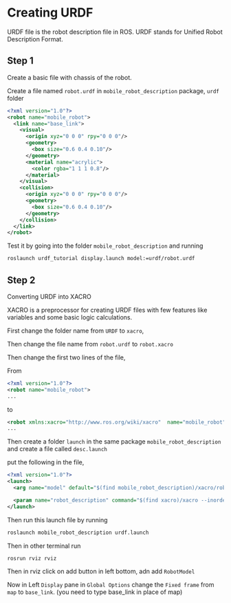 # Creating URDF
URDF file is the robot description file in ROS. URDF stands for Unified Robot Description Format.

## Step 1
Create a basic file with chassis of the robot.

Create a file named `robot.urdf` in `mobile_robot_description` package, `urdf` folder
```xml
<?xml version="1.0"?>
<robot name="mobile_robot">
  <link name="base_link">
    <visual>
      <origin xyz="0 0 0" rpy="0 0 0"/>
      <geometry>
        <box size="0.6 0.4 0.10"/>
      </geometry>
      <material name="acrylic">
        <color rgba="1 1 1 0.8"/>
      </material>
    </visual>
    <collision>
      <origin xyz="0 0 0" rpy="0 0 0"/>
      <geometry>
        <box size="0.6 0.4 0.10"/>
      </geometry>
    </collision>
  </link>
</robot>
```

Test it by going into the folder `mobile_robot_description` and running

```bash
roslaunch urdf_tutorial display.launch model:=urdf/robot.urdf
```

## Step 2
Converting URDF into XACRO


XACRO is a preprocessor for creating URDF files with few features like variables and some basic logic calculations.

First change the folder name from `URDF` to `xacro`,

Then change the file name from `robot.urdf` to `robot.xacro`


Then change the first two lines of the file,

From
```xml
<?xml version="1.0"?>
<robot name="mobile_robot">
...
```
to
```xml
<robot xmlns:xacro="http://www.ros.org/wiki/xacro"  name="mobile_robot">
...
```

Then create a folder `launch` in the same package `mobile_robot_description` and create a file called `desc.launch`

put the following in the file,
```xml
<?xml version="1.0"?>
<launch>
  <arg name="model" default="$(find mobile_robot_description)/xacro/robot.xacro" />

  <param name="robot_description" command="$(find xacro)/xacro --inorder $(arg model)" />
</launch>
```

Then run this launch file by running
```bash
roslaunch mobile_robot_description urdf.launch
```

Then in other terminal run
```bash
rosrun rviz rviz
```

Then in rviz click on add button in left bottom, adn add `RobotModel`

Now in Left `Display` pane in `Global Options` change the `Fixed frame` from `map` to `base_link`. (you need to type base_link in place of map)

